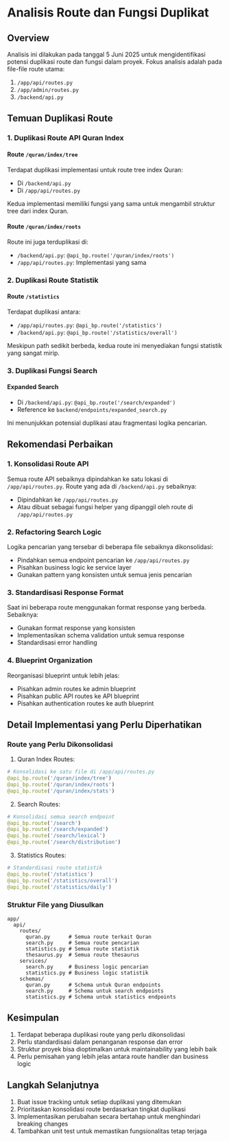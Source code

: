 # Analisis Route dan Fungsi Duplikat

## Overview

Analisis ini dilakukan pada tanggal 5 Juni 2025 untuk mengidentifikasi potensi duplikasi route dan fungsi dalam proyek. Fokus analisis adalah pada file-file route utama:

1. `/app/api/routes.py`
2. `/app/admin/routes.py`
3. `/backend/api.py`

## Temuan Duplikasi Route

### 1. Duplikasi Route API Quran Index

#### Route `/quran/index/tree`

Terdapat duplikasi implementasi untuk route tree index Quran:

- Di `/backend/api.py`
- Di `/app/api/routes.py`

Kedua implementasi memiliki fungsi yang sama untuk mengambil struktur tree dari index Quran.

#### Route `/quran/index/roots`

Route ini juga terduplikasi di:

- `/backend/api.py`: `@api_bp.route('/quran/index/roots')`
- `/app/api/routes.py`: Implementasi yang sama

### 2. Duplikasi Route Statistik

#### Route `/statistics`

Terdapat duplikasi antara:

- `/app/api/routes.py`: `@api_bp.route('/statistics')`
- `/backend/api.py`: `@api_bp.route('/statistics/overall')`

Meskipun path sedikit berbeda, kedua route ini menyediakan fungsi statistik yang sangat mirip.

### 3. Duplikasi Fungsi Search

#### Expanded Search

- Di `/backend/api.py`: `@api_bp.route('/search/expanded')`
- Reference ke `backend/endpoints/expanded_search.py`

Ini menunjukkan potensial duplikasi atau fragmentasi logika pencarian.

## Rekomendasi Perbaikan

### 1. Konsolidasi Route API

Semua route API sebaiknya dipindahkan ke satu lokasi di `/app/api/routes.py`. Route yang ada di `/backend/api.py` sebaiknya:

- Dipindahkan ke `/app/api/routes.py`
- Atau dibuat sebagai fungsi helper yang dipanggil oleh route di `/app/api/routes.py`

### 2. Refactoring Search Logic

Logika pencarian yang tersebar di beberapa file sebaiknya dikonsolidasi:

- Pindahkan semua endpoint pencarian ke `/app/api/routes.py`
- Pisahkan business logic ke service layer
- Gunakan pattern yang konsisten untuk semua jenis pencarian

### 3. Standardisasi Response Format

Saat ini beberapa route menggunakan format response yang berbeda. Sebaiknya:

- Gunakan format response yang konsisten
- Implementasikan schema validation untuk semua response
- Standardisasi error handling

### 4. Blueprint Organization

Reorganisasi blueprint untuk lebih jelas:

- Pisahkan admin routes ke admin blueprint
- Pisahkan public API routes ke API blueprint
- Pisahkan authentication routes ke auth blueprint

## Detail Implementasi yang Perlu Diperhatikan

### Route yang Perlu Dikonsolidasi

1. Quran Index Routes:

```python
# Konsolidasi ke satu file di /app/api/routes.py
@api_bp.route('/quran/index/tree')
@api_bp.route('/quran/index/roots')
@api_bp.route('/quran/index/stats')
```

2. Search Routes:

```python
# Konsolidasi semua search endpoint
@api_bp.route('/search')
@api_bp.route('/search/expanded')
@api_bp.route('/search/lexical')
@api_bp.route('/search/distribution')
```

3. Statistics Routes:

```python
# Standardisasi route statistik
@api_bp.route('/statistics')
@api_bp.route('/statistics/overall')
@api_bp.route('/statistics/daily')
```

### Struktur File yang Diusulkan

```
app/
  api/
    routes/
      quran.py      # Semua route terkait Quran
      search.py     # Semua route pencarian
      statistics.py # Semua route statistik
      thesaurus.py  # Semua route thesaurus
    services/
      search.py     # Business logic pencarian
      statistics.py # Business logic statistik
    schemas/
      quran.py      # Schema untuk Quran endpoints
      search.py     # Schema untuk search endpoints
      statistics.py # Schema untuk statistics endpoints
```

## Kesimpulan

1. Terdapat beberapa duplikasi route yang perlu dikonsolidasi
2. Perlu standardisasi dalam penanganan response dan error
3. Struktur proyek bisa dioptimalkan untuk maintainability yang lebih baik
4. Perlu pemisahan yang lebih jelas antara route handler dan business logic

## Langkah Selanjutnya

1. Buat issue tracking untuk setiap duplikasi yang ditemukan
2. Prioritaskan konsolidasi route berdasarkan tingkat duplikasi
3. Implementasikan perubahan secara bertahap untuk menghindari breaking changes
4. Tambahkan unit test untuk memastikan fungsionalitas tetap terjaga
